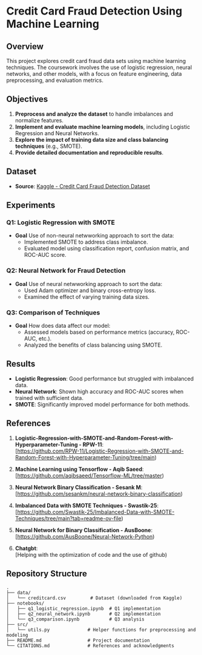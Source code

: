 # Credit Card Fraud Detection Using Machine Learning

## Overview
This project explores credit card fraud data sets using machine learning techniques. The coursework involves the use of logistic regression, neural networks, and other models, with a focus on feature engineering, data preprocessing, and evaluation metrics.

## Objectives
1. **Preprocess and analyze the dataset** to handle imbalances and normalize features.
2. **Implement and evaluate machine learning models**, including Logistic Regression and Neural Networks.
3. **Explore the impact of training data size and class balancing techniques** (e.g., SMOTE).
4. **Provide detailed documentation and reproducible results**.

## Dataset
- **Source**: [Kaggle - Credit Card Fraud Detection Dataset](https://www.kaggle.com/datasets/mlg-ulb/creditcardfraud)  

## Experiments
### Q1: Logistic Regression with SMOTE
- **Goal** Use of non-neural netwworking approach to sort the data:
  - Implemented SMOTE to address class imbalance.
  - Evaluated model using classification report, confusion matrix, and ROC-AUC score.

### Q2: Neural Network for Fraud Detection
- **Goal** Use of neural netwworking approach to sort the data:
  - Used Adam optimizer and binary cross-entropy loss.
  - Examined the effect of varying training data sizes.

### Q3: Comparison of Techniques
- **Goal** How does data affect our model:
  - Assessed models based on performance metrics (accuracy, ROC-AUC, etc.).
  - Analyzed the benefits of class balancing using SMOTE.

## Results
- **Logistic Regression**: Good performance but struggled with imbalanced data.
- **Neural Network**: Shown high accuracy and ROC-AUC scores when trained with sufficient data.
- **SMOTE**: Significantly improved model performance for both methods.

## References

1. **Logistic-Regression-with-SMOTE-and-Random-Forest-with-Hyperparameter-Tuning - RPW-11**:  
     [https://github.com/RPW-11/Logistic-Regression-with-SMOTE-and-Random-Forest-with-Hyperparameter-Tuning/tree/main)

2. **Machine Learning using Tensorflow - Aqib Saeed**:
     [https://github.com/aqibsaeed/Tensorflow-ML/tree/master)  

3. **Neural Network Binary Classification - Sesank M**:  
     [https://github.com/sesankm/neural-network-binary-classification)  

4. **Imbalanced Data with SMOTE Techniques - Swastik-25**:  
     [https://github.com/Swastik-25/Imbalanced-Data-with-SMOTE-Techniques/tree/main?tab=readme-ov-file)

5. **Neural Network for Binary Classification - AusBoone**:  
     [https://github.com/AusBoone/Neural-Network-Python)

6. **Chatgbt**:  
     [Helping with the optimization of code and the use of github)

## Repository Structure
```plaintext
.
├── data/
│   └── creditcard.csv         # Dataset (downloaded from Kaggle)
├── notebooks/
│   ├── q1_logistic_regression.ipynb  # Q1 implementation
│   ├── q2_neural_network.ipynb       # Q2 implementation
│   └── q3_comparison.ipynb           # Q3 analysis
├── src/
│   └── utils.py              # Helper functions for preprocessing and modeling
├── README.md                 # Project documentation
└── CITATIONS.md              # References and acknowledgments

